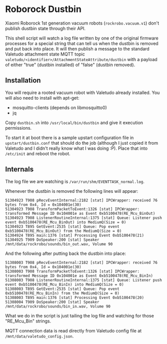 Roborock Dustbin
================

Xiaomi Roborock 1st generation vacuum robots (`rockrobo.vacuum.v1`) don't publish dustbin state through their API.  

This shell script will watch a log file written by one of the original firmware processes for a special string that can
tell us when the dustbin is removed and put back into place. It will then publish a message to the standard Valetudo
attachment state MQTT topic `valetudo/<identifier>/AttachmentStateAttribute/dustbin` with a payload of either "true"
(dustbin installed) of "false" (dustbin removed).

## Installation

You will require a rooted vacuum robot with Valetudo already installed. You will also need to install with apt-get:

* mosquitto-clients (depends on libmosquitto0)
* jq

Copy `dustbin.sh` into `/usr/local/bin/dustbin` and give it execution permissions.

To start it at boot there is a sample upstart configuration file in `upstart/dustbin.conf` that should do the job
(although I just copied it from Valetudo and I didn't really know what I was doing :P). Place that into `/etc/init` and
reboot the robot.

## Internals

The log file we are watching is `/var/run/shm/EVENTTASK_normal.log`.

Whenever the dustbin is removed the following lines will appear:

```
51304923 T908 pRecvEventInternal:2182 [stat] IPCWrapper: received 76 bytes from 0x4, Id = 0x104001e(30)
51304923 T908 TransformPacketToEvent:1326 [stat] IPCWrapper: transformed Message ID 0x104001e as Event 0xb5100478(RE_Mcu_BinOut)
51304923 T908 ListenerRoutineInternal:1375 [stat] Queue: Listener push event 0xb5100478(RE_Mcu_BinOut) into MediumQ(Size = 0)
51304923 T895 GetEvent:2535 [stat] Queue: Pop event 0xb5100478(RE_Mcu_BinOut) from the MediumQ(Size = 0)
51304924 T895 main:1376 [stat] Processing Event 0xb5100478(21)
51304925 T909 DoSpeaker:200 [stat] Speaker /mnt/data/rockrobo/sounds/bin_out.wav, Volume 90
```

And the following after putting back the dustbin into place:

```
51308003 T908 pRecvEventInternal:2182 [stat] IPCWrapper: received 76 bytes from 0x4, Id = 0x104001e(30)
51308003 T908 TransformPacketToEvent:1326 [stat] IPCWrapper: transformed Message ID 0x104001e as Event 0xb5100478(RE_Mcu_BinIn)
51308003 T908 ListenerRoutineInternal:1375 [stat] Queue: Listener push event 0xb5100478(RE_Mcu_BinIn) into MediumQ(Size = 0)
51308003 T895 GetEvent:2535 [stat] Queue: Pop event 0xb5100478(RE_Mcu_BinIn) from the MediumQ(Size = 0)
51308003 T895 main:1376 [stat] Processing Event 0xb5100478(20)
51308004 T909 DoSpeaker:200 [stat] Speaker /mnt/data/rockrobo/sounds/bin_in.wav, Volume 90
```

What we do in the script is just tailing the log file and watching for those "RE_Mcu_Bin" strings.

MQTT connection data is read directly from Valetudo config file at `/mnt/data/valetudo_config.json`.
